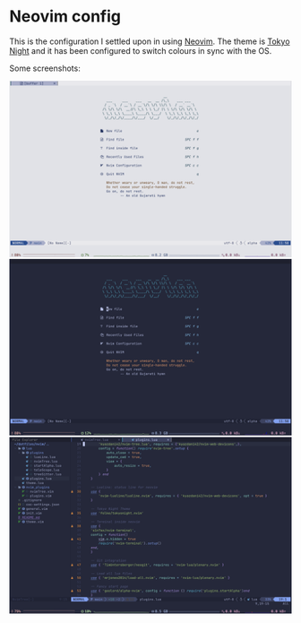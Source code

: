 # Neovim config

This is the configuration I settled upon in using [Neovim](https://neovim.io). The theme is [Tokyo Night](https://github.com/folke/tokyonight.nvim) and it has been configured to switch colours in sync with the OS. 

Some screenshots:

![](img/im1.png)
![](img/im2.png)
![](img/im3.png)
